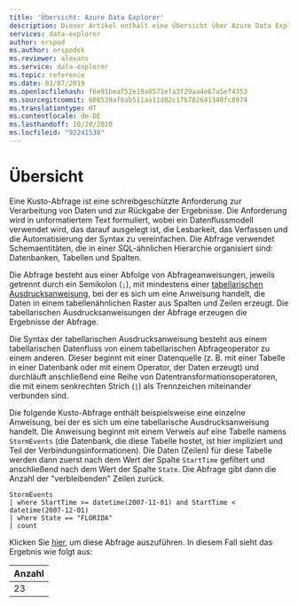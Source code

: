 ```yaml
---
title: 'Übersicht: Azure Data Explorer'
description: Dieser Artikel enthält eine Übersicht über Azure Data Explorer.
services: data-explorer
author: orspod
ms.author: orspodek
ms.reviewer: alexans
ms.service: data-explorer
ms.topic: reference
ms.date: 03/07/2019
ms.openlocfilehash: f6e91beaf52e19a0571efa3f29aa4e67a5ef4353
ms.sourcegitcommit: 608539af6ab511aa11d82c17b782641340fc8974
ms.translationtype: HT
ms.contentlocale: de-DE
ms.lasthandoff: 10/20/2020
ms.locfileid: "92241538"
---
```

# <a name="overview"></a>Übersicht

Eine Kusto-Abfrage ist eine schreibgeschützte Anforderung zur Verarbeitung von Daten und zur Rückgabe der Ergebnisse.
Die Anforderung wird in unformatiertem Text formuliert, wobei ein Datenflussmodell verwendet wird, das darauf ausgelegt ist, die Lesbarkeit, das Verfassen und die Automatisierung der Syntax zu vereinfachen. Die Abfrage verwendet Schemaentitäten, die in einer SQL-ähnlichen Hierarchie organisiert sind: Datenbanken, Tabellen und Spalten.

Die Abfrage besteht aus einer Abfolge von Abfrageanweisungen, jeweils getrennt durch ein Semikolon (`;`), mit mindestens einer [tabellarischen Ausdrucksanweisung](tabularexpressionstatements.md), bei der es sich um eine Anweisung handelt, die Daten in einem tabellenähnlichen Raster aus Spalten und Zeilen erzeugt. Die tabellarischen Ausdrucksanweisungen der Abfrage erzeugen die Ergebnisse der Abfrage.

Die Syntax der tabellarischen Ausdrucksanweisung besteht aus einem tabellarischen Datenfluss von einem tabellarischen Abfrageoperator zu einem anderen. Dieser beginnt mit einer Datenquelle (z. B. mit einer Tabelle in einer Datenbank oder mit einem Operator, der Daten erzeugt) und durchläuft anschließend eine Reihe von Datentransformationsoperatoren, die mit einem senkrechten Strich (`|`) als Trennzeichen miteinander verbunden sind.

Die folgende Kusto-Abfrage enthält beispielsweise eine einzelne Anweisung, bei der es sich um eine tabellarische Ausdrucksanweisung handelt. Die Anweisung beginnt mit einem Verweis auf eine Tabelle namens `StormEvents` (die Datenbank, die diese Tabelle hostet, ist hier impliziert und Teil der Verbindungsinformationen). Die Daten (Zeilen) für diese Tabelle werden dann zuerst nach dem Wert der Spalte `StartTime` gefiltert und anschließend nach dem Wert der Spalte `State`. Die Abfrage gibt dann die Anzahl der "verbleibenden" Zeilen zurück.

<!-- csl: https://help.kusto.windows.net:443/Samples -->
```kusto
StormEvents 
| where StartTime >= datetime(2007-11-01) and StartTime < datetime(2007-12-01)
| where State == "FLORIDA"  
| count 
```

Klicken Sie [hier](https://dataexplorer.azure.com/clusters/help/databases/Samples?query=H4sIAAAAAAAAAwsuyS/KdS1LzSspVuDlqlEoz0gtSlUILkksKgnJzE1VsLNVSEksSS0BsjWMDAzMdQ0NdQ0MNRUS81KQVNmgKzICKUIxryRVwdZWQcnNxz/I08VRSQFsW3J+aV6JAgAwMx4+hAAAAA==), um diese Abfrage auszuführen.
In diesem Fall sieht das Ergebnis wie folgt aus:

|Anzahl|
|-----|
|   23|
